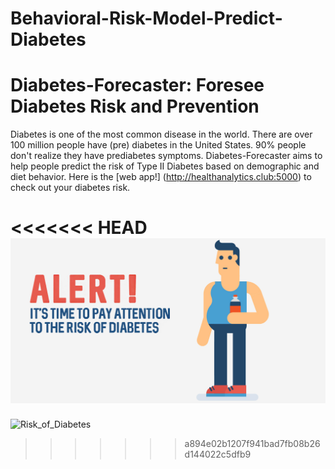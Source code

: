 # Behavioral-Risk-Model-Predict-Diabetes
# Diabetes-Forecaster: Foresee Diabetes Risk and Prevention

Diabetes is one of the most common disease in the world. There are over 100 million people have (pre) diabetes in the United States. 90% people don't realize they have prediabetes symptoms. Diabetes-Forecaster aims to help people predict the risk of Type II Diabetes based on demographic and diet behavior. Here is the [web app!] (http://healthanalytics.club:5000) to check out your diabetes risk.

<<<<<<< HEAD
![Profile image](images/Risk_of_Diabetes.jpg)
=======
![Risk_of_Diabetes](README-images/Risk_of_Diabetes.jpg)
>>>>>>> a894e02b1207f941bad7fb08b26d144022c5dfb9


